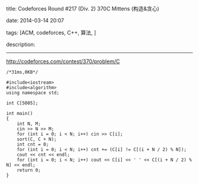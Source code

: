 title: Codeforces Round #217 (Div. 2)  370C Mittens (构造&贪心)

date: 2014-03-14 20:07

tags: [ACM, codeforces, C++, 算法, ]

description: 

---
[ http://codeforces.com/contest/370/problem/C ](http://codeforces.com/contest/370/problem/C)

  

    
    
    /*31ms,0KB*/
    
    #include<iostream>
    #include<algorithm>
    using namespace std;
    
    int C[5005];
    
    int main()
    {
    	int N, M;
    	cin >> N >> M;
    	for (int i = 0; i < N; i++) cin >> C[i];
    	sort(C, C + N);
    	int cnt = 0;
    	for (int i = 0; i < N; i++) cnt += (C[i] != C[(i + N / 2) % N]);
    	cout << cnt << endl;
    	for (int i = 0; i < N; i++) cout << C[i] << ' ' << C[(i + N / 2) % N] << endl;
    	return 0;
    }
    

  

